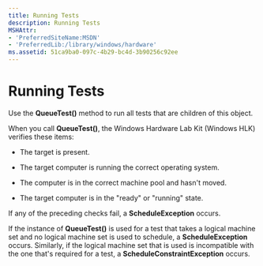 ```yaml
---
title: Running Tests
description: Running Tests
MSHAttr:
- 'PreferredSiteName:MSDN'
- 'PreferredLib:/library/windows/hardware'
ms.assetid: 51ca9ba0-097c-4b29-bc4d-3b90256c92ee
---
```


# Running Tests


Use the **QueueTest()** method to run all tests that are children of this object.

When you call **QueueTest()**, the Windows Hardware Lab Kit (Windows HLK) verifies these items:

-   The target is present.

-   The target computer is running the correct operating system.

-   The computer is in the correct machine pool and hasn't moved.

-   The target computer is in the "ready" or "running" state.

If any of the preceding checks fail, a **ScheduleException** occurs.

If the instance of **QueueTest()** is used for a test that takes a logical machine set and no logical machine set is used to schedule, a **ScheduleException** occurs. Similarly, if the logical machine set that is used is incompatible with the one that's required for a test, a **ScheduleConstraintException** occurs.

 

 






